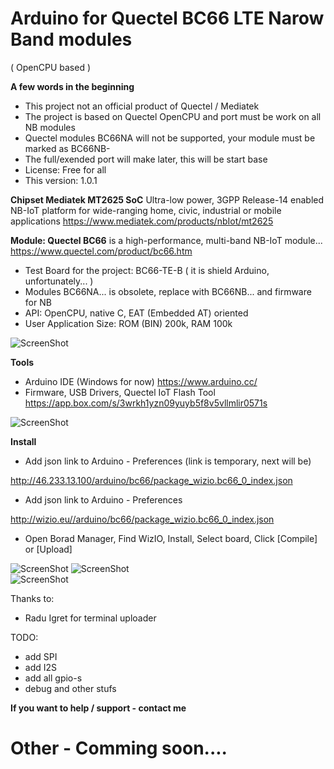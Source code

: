 # Arduino for Quectel BC66 LTE Narow Band modules 
( OpenCPU based )

**A few words in the beginning**
* This project not an official product of Quectel / Mediatek
* The project is based on Quectel OpenCPU and port must be work on all NB modules
* Quectel modules BC66NA will not be supported, your module must be marked as BC66NB-
* The full/exended port will make later, this will be start base
* License: Free for all
* This version: 1.0.1


**Chipset Mediatek MT2625 SoC**
Ultra-low power, 3GPP Release-14 enabled NB-IoT platform for wide-ranging home, civic, industrial or mobile applications
https://www.mediatek.com/products/nbIot/mt2625


**Module: Quectel BC66**
is a high-performance, multi-band NB-IoT module...
https://www.quectel.com/product/bc66.htm
* Test Board for the project: BC66-TE-B ( it is shield Arduino, unfortunately... )
* Modules BC66NA... is obsolete, replace with BC66NB... and firmware for NB
* API: OpenCPU, native C, EAT (Embedded AT) oriented
* User Application Size: ROM (BIN) 200k, RAM 100k

![ScreenShot](https://raw.githubusercontent.com/Wiz-IO/Arduino_MT2625_BC66/master/board.jpg)

**Tools**
* Arduino IDE (Windows for now)
https://www.arduino.cc/
* Firmware, USB Drivers, Quectel IoT Flash Tool
https://app.box.com/s/3wrkh1yzn09yuyb5f8v5vllmlir0571s

![ScreenShot](https://raw.githubusercontent.com/Wiz-IO/Arduino-Quectel-BC66/master/images/arduino.png)


**Install**

* Add json link to Arduino - Preferences (link is temporary, next will be)

http://46.233.13.100/arduino/bc66/package_wizio.bc66_0_index.json 
* Add json link to Arduino - Preferences 

http://wizio.eu//arduino/bc66/package_wizio.bc66_0_index.json
* Open Borad Manager, Find WizIO, Install, Select board, Click [Compile] or [Upload]

![ScreenShot](https://raw.githubusercontent.com/Wiz-IO/Arduino-Quectel-BC66/master/images/arduino_hardware.png)
![ScreenShot](https://raw.githubusercontent.com/Wiz-IO/Arduino-Quectel-BC66/master/images/gcc_bin.png)  
![ScreenShot](https://raw.githubusercontent.com/Wiz-IO/Arduino-Quectel-BC66/master/images/tool.png)

Thanks to: 
* Radu Igret for terminal uploader

TODO:
* add SPI
* add I2S
* add all gpio-s
* debug and other stufs


**If you want to help / support - contact me**

# Other - Comming soon....
